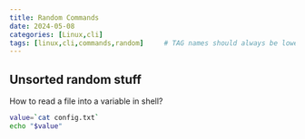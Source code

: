 ```yaml
---
title: Random Commands
date: 2024-05-08
categories: [Linux,cli]
tags: [linux,cli,commands,random]     # TAG names should always be lowercase
---
```


## Unsorted random stuff

How to read a file into a variable in shell?

```bash
value=`cat config.txt`
echo "$value"
```
